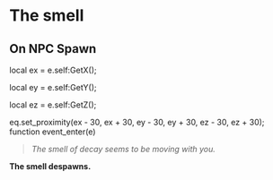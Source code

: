 # The smell
## On NPC Spawn

local ex = e.self:GetX();

local ey = e.self:GetY();

local ez = e.self:GetZ();

eq.set_proximity(ex - 30, ex + 30, ey - 30, ey + 30, ez - 30, ez + 30);
function event_enter(e)

>*The smell of decay seems to be moving with you.*

**The smell despawns.**